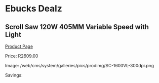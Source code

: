 
# Ebucks Dealz
## Scroll Saw 120W 405MM Variable Speed with Light
[Product Page](https://www.ebucks.com/web/shop/productSelected.do?prodId=1198302669&catId=1235224419)

Price: R2609.00

Image: /web/cms/system/galleries/pics/prodimg/SC-1600VL-300dpi.png

Savings: 


	